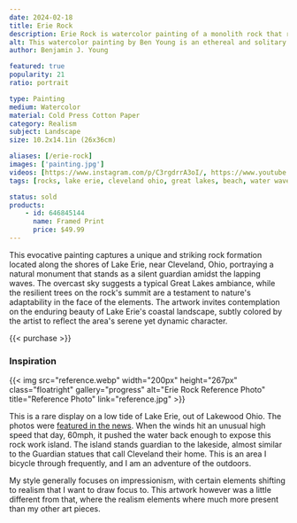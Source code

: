 ```yaml
---
date: 2024-02-18
title: Erie Rock
description: Erie Rock is watercolor painting of a monolith rock that rarely comes in sight on Lake Erie's shores. A stone that stands guard under an overcast sky.
alt: This watercolor painting by Ben Young is an ethereal and solitary stone monolith, crowned with verdant trees, rises from the misty waters of a tranquil lake, embodying a quiet testament to nature's enduring strength and mystery.
author: Benjamin J. Young

featured: true
popularity: 21
ratio: portrait

type: Painting
medium: Watercolor
material: Cold Press Cotton Paper
category: Realism
subject: Landscape
size: 10.2x14.1in (26x36cm)

aliases: [/erie-rock]
images: ['painting.jpg']
videos: [https://www.instagram.com/p/C3rgdrrA3oI/, https://www.youtube.com/shorts/XCMouswfCm4]
tags: [rocks, lake erie, cleveland ohio, great lakes, beach, water waves, landscape art, watercolor paint, realism, overcast day, coastal landscape, sold]

status: sold
products:
    - id: 646845144
      name: Framed Print
      price: $49.99
---
```


This evocative painting captures a unique and striking rock formation located along the shores of Lake Erie, near Cleveland, Ohio, portraying a natural monument that stands as a silent guardian amidst the lapping waves. The overcast sky suggests a typical Great Lakes ambiance, while the resilient trees on the rock's summit are a testament to nature's adaptability in the face of the elements. The artwork invites contemplation on the enduring beauty of Lake Erie's coastal landscape, subtly colored by the artist to reflect the area's serene yet dynamic character.

{{< purchase >}}

### Inspiration ###

{{< img src="reference.webp" width="200px" height="267px" class="floatright" gallery="progress" alt="Erie Rock Reference Photo" title="Reference Photo" link="reference.jpg" >}}

This is a rare display on a low tide of Lake Erie, out of Lakewood Ohio. The photos were [featured in the news](https://fox59.com/news/national-world/photos-show-rare-phenomenon-on-lake-erie/). When the winds hit an unusual high speed that day, 60mph, it pushed the water back enough to expose this rock work island. The island stands guardian to the lakeside, almost similar to the Guardian statues that call Cleveland their home. This is an area I bicycle through frequently, and I am an adventure of the outdoors.

My style generally focuses on impressionism, with certain elements shifting to realism that I want to draw focus to. This artwork however was a little different from that, where the realism elements where much more present than my other art pieces.